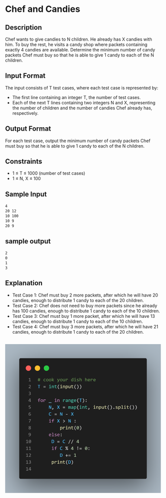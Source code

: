 # Chef and Candies

## Description

Chef wants to give candies to N children. He already has X candies with him. To buy the rest, he visits a candy shop where packets containing exactly 4 candies are available. Determine the minimum number of candy packets Chef must buy so that he is able to give 1 candy to each of the N children.

## Input Format

The input consists of T test cases, where each test case is represented by:
- The first line containing an integer T, the number of test cases.
- Each of the next T lines containing two integers N and X, representing the number of children and the number of candies Chef already has, respectively.

## Output Format

For each test case, output the minimum number of candy packets Chef must buy so that he is able to give 1 candy to each of the N children.

## Constraints

- 1 ≤ T ≤ 1000 (number of test cases)
- 1 ≤ N, X ≤ 100

## Sample Input
```
4
20 12
10 100
10 9
20 9 
```
## sample output
```
2
0
1
3
```

## Explanation

- Test Case 1: Chef must buy 2 more packets, after which he will have 20 candies, enough to distribute 1 candy to each of the 20 children.
- Test Case 2: Chef does not need to buy more packets since he already has 100 candies, enough to distribute 1 candy to each of the 10 children.
- Test Case 3: Chef must buy 1 more packet, after which he will have 13 candies, enough to distribute 1 candy to each of the 10 children.
- Test Case 4: Chef must buy 3 more packets, after which he will have 21 candies, enough to distribute 1 candy to each of the 20 children.


![]()
![](code.png)